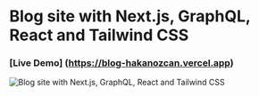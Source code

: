 # Blog site with Next.js, GraphQL, React and Tailwind CSS

### [Live Demo] (https://blog-hakanozcan.vercel.app)

![Blog site with Next.js, GraphQL, React and Tailwind CSS](https://i.ibb.co/12RSYZL/blog.png) 


